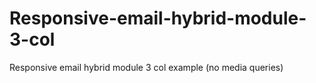 # Responsive-email-hybrid-module-3-col
Responsive email hybrid module 3 col example (no media queries)
